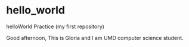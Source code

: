 # hello_world
helloWorld Practice (my first repository)


Good afternoon,
This is Gloria and I am UMD computer science student.
